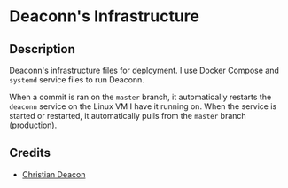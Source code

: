 # Deaconn's Infrastructure
## Description
Deaconn's infrastructure files for deployment. I use Docker Compose and `systemd` service files to run Deaconn. 

When a commit is ran on the `master` branch, it automatically restarts the `deaconn` service on the Linux VM I have it running on. When the service is started or restarted, it automatically pulls from the `master` branch (production).

## Credits
* [Christian Deacon](https://github.com/gamemann)